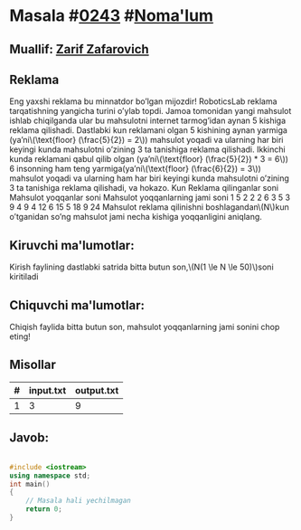 
<h1>Masala #<a href="https://robocontest.uz/tasks/0243">0243</a> #<a href="https://robocontest.uz/tasks?category=1">Noma'lum</a></h1>
<h2> Muallif: <a href="https://robocontest.uz/profile/engineer">Zarif Zafarovich</a></h2>
<h2>Reklama</h2>
<p>Eng yaxshi reklama bu minnatdor bo’lgan mijozdir!
RoboticsLab reklama tarqatishning yangicha turini o’ylab topdi. Jamoa tomonidan yangi mahsulot ishlab chiqilganda ular bu mahsulotni internet tarmog’idan aynan 5 kishiga reklama qilishadi.
Dastlabki kun reklamani olgan 5 kishining aynan yarmiga (ya’ni\(\text{floor} (\frac{5}{2}) = 2\)) mahsulot yoqadi va ularning har biri keyingi kunda mahsulotni o’zining 3 ta tanishiga reklama qilishadi. Ikkinchi kunda reklamani qabul qilib olgan (ya’ni\(\text{floor} (\frac{5}{2}) * 3 = 6\)) 6 insonning ham teng yarmiga(ya’ni\(\text{floor} (\frac{6}{2}) = 3\)) mahsulot yoqadi va ularning ham har biri keyingi kunda mahsulotni o’zining 3 ta tanishiga reklama qilishadi, va hokazo.
Kun
Reklama qilinganlar soni
Mahsulot yoqqanlar soni
Mahsulot yoqqanlarning jami soni
1
5
2
2
2
6
3
5
3
9
4
9
4
12
6
15
5
18
9
24
Mahsulot reklama qilinishni boshlagandan\(N\)kun o’tganidan so’ng mahsulot jami necha kishiga yoqqanligini aniqlang.</p>
<h2>Kiruvchi ma'lumotlar:</h2>
<p>Kirish faylining dastlabki satrida bitta butun son,\(N(1 \le N \le 50)\)soni kiritiladi</p>
<h2>Chiquvchi ma'lumotlar:</h2>
<p>Chiqish faylida bitta butun son, mahsulot yoqqanlarning jami sonini chop eting!</p>
<h2>Misollar</h2>
<table>
    <thead>
        <tr>
            <th>#</th>
            <th>input.txt</th>
            <th>output.txt</th>
        </tr>
    </thead>
    <tbody>
            <tr>
                <td>1</td>
                <td>3</td>
                <td>9</td>
            </tr>
    </tbody>
    </table>
    
<h2>Javob:</h2>

######
```cpp
#include <iostream>
using namespace std;
int main()
{
    // Masala hali yechilmagan
    return 0;
}
```
